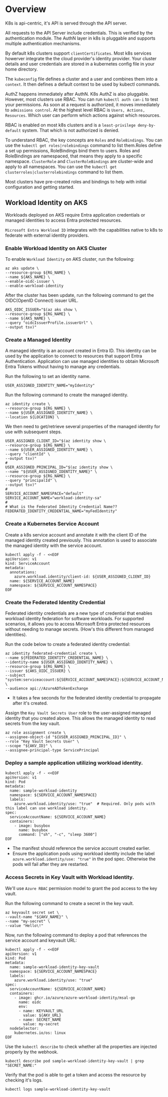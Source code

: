 # Overview

K8s is api-centric, it's API is served through the API server.

All requests to the API Server include credentials. This is verified by the authentication module. The AuthN layer in k8s is pluggable and supports multiple authentication mechanisms. 

By default k8s clusters support  `clientCertificates`. Most k8s services howerver integrate the the cloud provider's identity provider. Your cluster details and user credentials are stored in a kubernetes config file in your home directory.

The `kubeconfig` file defines a cluster and a user and combines them into a `context`. It then defines a default context to be used by kubectl commands.

AuthZ happens immediately after AuthN. K8s AuthZ is also pluggable. However, most clusters use RBAC. You can run `kubectl auth can-i` to test your permissions. As soon at a request is authorized, it moves immediately to `admissions control`. At the highest level RBAC is `Users, Actions, Resources`. Which user can perform which actions against which resources.

RBAC is enabled on most k8s clusters and is a `least-privilege deny-by-default` system. That which is not authorized is denied.

To understand RBAC, the key concepts are `Roles` and `RoleBindings`. You can use the `kubectl get roles|rolebindings` command to list them.Roles define a set up permissions, RoleBindings bind them to users. Roles and RoleBindings are namespaced, that means they apply to a specific namespace. `ClusterRole` and `ClusterRoleBindings` are cluster-wide and apply to all namespaces. You can use the `kubectl get clusterroles|clusterrolebindings` command to list them.

Most clusters have pre-created roles and bindings to help with initial configuration and getting started.

## Workload Identity on AKS

Workloads deployed on AKS require Entra application credentials or managed identities to access Entra protected resources.

`Microsoft Entra Workload ID` integrates with the capabilities native to k8s to federate with external identity providers.

### Enable Workload Identity on AKS Cluster

To enable `Workload Identity` on AKS cluster, run the following:
```
az aks update \
--resource-group ${RG_NAME} \
--name ${AKS_NAME} \
--enable-oidc-issuer \
--enable-workload-identity
```

After the cluster has been update, run the following command to get the OIDC(OpenID Connect) issuer URL.
```
AKS_OIDC_ISSUER="$(az aks show \
--resource-group ${RG_NAME} \
--name ${AKS_NAME} \
--query "oidcIssuerProfile.issuerUrl" \
--output tsv)"
```
### Create a Managed Identity

A managed identity is an account created in Entra ID. This identity can be used by the application to connect to resources that support Entra Authentication. Application can use managed identities to obtain Microsoft Entra Tokens without having to manage any credentials.

Run the following to set an identity name.
```
USER_ASSIGNED_IDENTITY_NAME="myIdentity"
```

Run the following command to create the managed identity.
```
az identity create \
--resource-group ${RG_NAME} \
--name ${USER_ASSIGNED_IDENTITY_NAME} \
--location ${LOCATION} \
```

We then need to get/retrieve several properties of the managed identity for use with subsequent steps.
```
USER_ASSIGNED_CLIENT_ID="$(az identity show \
--resource-group ${RG_NAME} \
--name ${USER_ASSIGNED_IDENTITY_NAME} \
--query "clientId" \
--output tsv)"
#
USER_ASSIGNED_PRINCIPAL_ID="$(az identity show \
--name "${USER_ASSIGNED_IDENTITY_NAME}" \
--resource-group ${RG_NAME} \
--query "principalId" \
--output tsv)"
#
SERVICE_ACCOUNT_NAMESPACE="default"
SERVICE_ACCOUNT_NAME="workload-identity-sa"
#
# What is the Federated Identity Credential Name??
FEDERATED_IDENTITY_CREDENTIAL_NAME="myFedIdentity"
```

### Create a Kubernetes Service Account

Create a k8s service account and annotate it with the client ID of the managed identity created previously. This annotation is used to associate the managed identity with the service account.
```
kubectl apply -f - <<EOF
apiVersion: v1
kind: ServiceAccount
metadata:
  annotations:
    azure.workload.identity/client-id: ${USER_ASSIGNED_CLIENT_ID}
  name: ${SERVICE_ACCOUNT_NAME}
  namespace: ${SERVICE_ACCOUNT_NAMESPACE}
EOF
```

### Create the Federated Identity Credential

Federated identity credentials are a new type of credential that enables workload identity federation for software workloads. For supported scenarios, it allows you to access Microsoft Entra protected resources without needing to manage secrets. (How's this different from managed identities).

Run the code below to create a federated identity credential:
```
az identity federated-credential create \
--name ${FEDERATED_IDENTITY_CREDENTIAL_NAME} \
--identity-name ${USER_ASSIGNED_IDENTITY_NAME} \
--resource-group ${RG_NAME} \
--issuer ${AKS_OIDC_ISSUER} \
--subject "system:serviceaccount:${SERVICE_ACCOUNT_NAMESPACE}:${SERVICE_ACCOUNT_NAME}" \
--audience api://AzureADTokenExchange
```

* It takes a few seconds for the federated identity credential to propagate after it's created.

Assign the `Key Vault Secrets User` role to the user-assigned managed identity that you created above. This allows the managed identity to read secrets from the key vault.

```
az role assignment create \
--assignee-object-id "${USER_ASSIGNED_PRINCIPAL_ID}" \
--role "Key Vault Secrets User" \
--scope "${AKV_ID}" \
--assignee-principal-type ServicePrincipal
```

### Deploy a sample application utilizing workload identity.

```
kubectl apply -f - <<EOF
apiVersion: v1
kind: Pod
metadata:
  name: sample-workload-identity
  namespace: ${SERVICE_ACCOUNT_NAMESPACE}
  labels:
    azure.workload.identity/use: "true"  # Required. Only pods with this label can use workload identity.
spec:
  serviceAccountName: ${SERVICE_ACCOUNT_NAME}
  containers:
    - image: busybox
      name: busybox
      command: ["sh", "-c", "sleep 3600"]
EOF
```

* The manifest should reference the service account created earlier.
* Ensure the application pods using workload identity include the label `azure.workload.identity/use: "true"` in the pod spec. Otherwise the pods will fail after they are restarted.

### Access Secrets in Key Vault with Workload Identity.

We'll use `Azure RBAC` permission model to grant the pod access to the key vault.

Run the following command to create a secret in the key vault.
```
az keyvault secret set \
--vault-name "${AKV_NAME}" \
--name "my-secret" \
--value "Hello\!"
```

Now, run the following command to deploy a pod that references the service account and keyvault URL:
```
kubectl apply -f - <<EOF
apiVersion: v1
kind: Pod
metadata:
  name: sample-workload-identity-key-vault
  namespace: ${SERVICE_ACCOUNT_NAMESPACE}
  labels:
    azure.workload.identity/use: "true"
spec:
  serviceAccountName: ${SERVICE_ACCOUNT_NAME}
  containers:
    - image: ghcr.io/azure/azure-workload-identity/msal-go
      name: oidc
      env:
      - name: KEYVAULT_URL
        value: ${AKV_URL}
      - name: SECRET_NAME
        value: my-secret
  nodeSelector:
    kubernetes.io/os: linux
EOF
```

Use the `kubectl describe` to check whether all the properties are injected properly by the webhook.
```
kubectl describe pod sample-workload-identity-key-vault | grep "SECRET_NAME:"
```

Verify that the pod is able to get a token and access the resource by checking it's logs.
```
kubectl logs sample-workload-identity-key-vault
```
